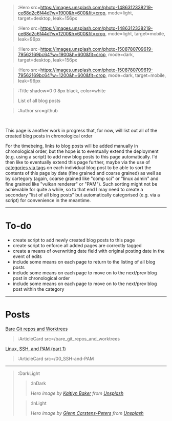 > :Hero src=https://images.unsplash.com/photo-1486312338219-ce68d2c6f44d?w=1900&h=600&fit=crop,
>       mode=light,
>       target=desktop,
>       leak=156px

> :Hero src=https://images.unsplash.com/photo-1486312338219-ce68d2c6f44d?w=1200&h=600&fit=crop,
>       mode=light,
>       target=mobile,
>       leak=96px

> :Hero src=https://images.unsplash.com/photo-1508780709619-79562169bc64?w=1900&h=600&fit=crop,
>       mode=dark,
>       target=desktop,
>       leak=156px

> :Hero src=https://images.unsplash.com/photo-1508780709619-79562169bc64?w=1200&h=600&fit=crop,
>       mode=dark,
>       target=mobile,
>       leak=96px

> :Title shadow=0 0 8px black, color=white
>
> List of all blog posts

> :Author src=github

<br>

This page is another work in progress that, for now, will list out all of the created blog posts in chronological order

For the timebeing, links to blog posts will be added manually in chronological order, but the hope is to eventually extend the deployment (e.g. using a script) to add new blog posts to this page automatically. I'd then like to eventually extend this page further, maybe via the use of [categories via tags](:Tag) on each individual blog post to be able to sort the contents of this page by date (fine grained and coarse grained) as well as by cartegory (again, coarse grained like "comp sci" or "linux admin" and fine grained like "vulkan renderer" or "PAM"). Such sorting might not be achievable for quite a while, so to that end I may need to create a secondary "list of all blog posts" but automatically categorised (e.g. via a script) for convenience in the meantime.

---

# To-do

- create script to add newly created blog posts to this page
- create script to enforce all added pages are correctly tagged
- create a means of overwriting date field with original posting date in the event of edits
- include some means on each page to return to the listing of all blog posts
- include some means on each page to move on to the next/prev blog post in chronological order
- include some means on each page to move on to the next/prev blog post within the category

---

# Posts

[Bare Git repos and Worktrees](/bare_git_repos_and_worktrees)
> :ArticleCard src=/bare_git_repos_and_worktrees

[Linux, SSH, and PAM (part 1)](/00_SSH-and-PAM)
> :ArticleCard src=/00_SSH-and-PAM

---
> :DarkLight
> > :InDark
> >
> > _Hero image by [Kaitlyn Baker](https://unsplash.com/@kaitlynbaker) from [Unsplash](https://unsplash.com)_
>
> > :InLight
> >
> > _Hero image by [Glenn Carstens-Peters](https://unsplash.com/@glenncarstenspeters) from [Unsplash](https://unsplash.com)_

